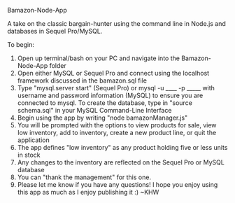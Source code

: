 Bamazon-Node-App

A take on the classic bargain-hunter using the command line in Node.js and databases in Sequel Pro/MySQL.

To begin:

1. Open up terminal/bash on your PC and navigate into the Bamazon-Node-App folder
2. Open either MySQL or Sequel Pro and connect using the localhost framework discussed in the bamazon.sql file
3. Type "mysql.server start" (Sequel Pro) or mysql -u ____ -p _____ with username and password information (MySQL) to ensure you are connected to mysql. To create the database, type in "source schema.sql" in your MySQL Command-Line Interface
4. Begin using the app by writing "node bamazonManager.js"
5. You will be prompted with the options to view products for sale, view low inventory, add to inventory, create a new product line, or quit the application
6. The app defines "low inventory" as any product holding five or less units in stock
7. Any changes to the inventory are reflected on the Sequel Pro or MySQL database
8. You can "thank the management" for this one.
9. Please let me know if you have any questions! I hope you enjoy using this app as much as I enjoy publishing it :)
~KHW
